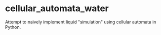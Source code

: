 # cellular_automata_water
Attempt to naively implement liquid "simulation" using cellular automata in Python.

